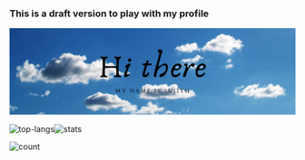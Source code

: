### This is a draft version to play with my profile

<img src="https://github.com/sujithq/sujithq/blob/master/banner-header.png" alt="Hi I Am Sujith">

<p><img align="left" src="https://github-readme-stats.vercel.app/api/top-langs/?username=sujithq&layout=compact&hide=html" alt="top-langs" /></p>
<p><img align="left" src="https://github-readme-stats.vercel.app/api?username=sujithq&layout=compact&hide=html" alt="stats" /></p>
<br>
<p><img align="left" src="http://hits.dwyl.com/sujithq/sujithq.svg" alt="count" /></p>

<!--
**sujithq/sujithq** is a ✨ _special_ ✨ repository because its `README.md` (this file) appears on your GitHub profile.

Here are some ideas to get you started:

- 🔭 I’m currently working on ...
- 🌱 I’m currently learning ...
- 👯 I’m looking to collaborate on ...
- 🤔 I’m looking for help with ...
- 💬 Ask me about ...
- 📫 How to reach me: ...
- 😄 Pronouns: ...
- ⚡ Fun fact: ...
-->
